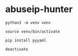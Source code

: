 # abuseip-hunter

```
python3 -m venv venv

source venv/bin/activate

pip install pyyaml
```

```
deactivate
```
